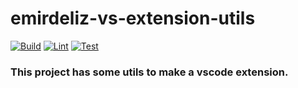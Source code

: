 # emirdeliz-vs-extension-utils

[![Build](https://github.com/emirdeliz/emirdeliz-vs-extension-utils/actions/workflows/build.yml/badge.svg)](https://github.com/emirdeliz/emirdeliz-vs-extension-utils/actions/workflows/build.yml)
[![Lint](https://github.com/emirdeliz/emirdeliz-vs-extension-utils/actions/workflows/lint.yml/badge.svg)](https://github.com/emirdeliz/emirdeliz-vs-extension-utils/actions/workflows/lint.yml)
[![Test](https://github.com/emirdeliz/emirdeliz-vs-extension-utils/actions/workflows/test.yml/badge.svg)](https://github.com/emirdeliz/emirdeliz-vs-extension-utils/actions/workflows/test.yml)

### This project has some utils to make a vscode extension.
